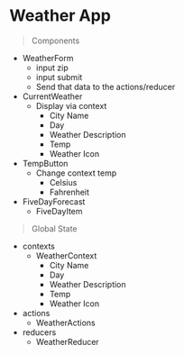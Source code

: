 # Weather App
> Components
- WeatherForm
  - input zip
  - input submit
  - Send that data to the actions/reducer
- CurrentWeather
  - Display via context
    - City Name
    - Day
    - Weather Description
    - Temp
    - Weather Icon
- TempButton
  - Change context temp
    - Celsius
    - Fahrenheit
- FiveDayForecast
  - FiveDayItem
> Global State
- contexts
  - WeatherContext
    - City Name
    - Day
    - Weather Description
    - Temp
    - Weather Icon
- actions
  - WeatherActions
- reducers
  - WeatherReducer